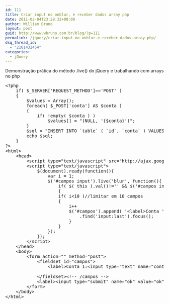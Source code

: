 ```yaml
---
id: 111
title: Criar input no onblur, e receber dados array php
date: 2011-02-04T23:28:32+00:00
author: William Bruno
layout: post
guid: http://www.wbruno.com.br/blog/?p=111
permalink: /jquery/criar-input-no-onblur-e-receber-dados-array-php/
dsq_thread_id:
  - "2101432454"
categories:
  - jQuery
---
```

Demonstração prática do método .live() do jQuery e trabalhando com arrays no php

<pre name="code" class="html">&lt;?php
	if( $_SERVER['REQUEST_METHOD']=='POST' )
	{
		$values = Array();
		foreach( $_POST['conta'] AS $conta )
		{
			if( !empty( $conta ) )
				$values[] = "(NULL, '{$conta}')";
		}
		$sql = "INSERT INTO `table` ( `id`, `conta` ) VALUES ".implode( ', ', $values );
		echo $sql;
	}
?&gt;
&lt;html&gt;
	&lt;head&gt;
		&lt;script type="text/javascript" src="http://ajax.googleapis.com/ajax/libs/jquery/1.5.1/jquery.min.js">&lt;/script>
		&lt;script type="text/javascript"&gt;
			$(document).ready(function(){
				var i = 1;
				$('#campos input').live('blur', function(){
					if( $( this ).val()!='' && $('#campos input:last').val()!='' )
					{
					if( i&lt;10 )//limitar em 10 campos
					{
						i++
						$('#campos').append( '&lt;label&gt;Conta '+i+':&lt;input type="text" name="conta[]" value="" id="'+i+'" /&gt;&lt;/label&gt;' )
							.find('input:last').focus();
						}
					}
				});
			});
		&lt;/script&gt;
	&lt;/head&gt;
	&lt;body&gt;
		&lt;form action="" method="post"&gt;
			&lt;fieldset id="campos"&gt;
				&lt;label&gt;Conta 1:&lt;input type="text" name="conta[]" /&gt;&lt;/label&gt;

			&lt;/fieldset&gt;&lt;!-- /campos --&gt;
			&lt;label&gt;&lt;input type="submit" name="ok" value="ok" /&gt;&lt;/label&gt;
		&lt;/form&gt;
	&lt;/body&gt;
&lt;/html&gt;
</pre>